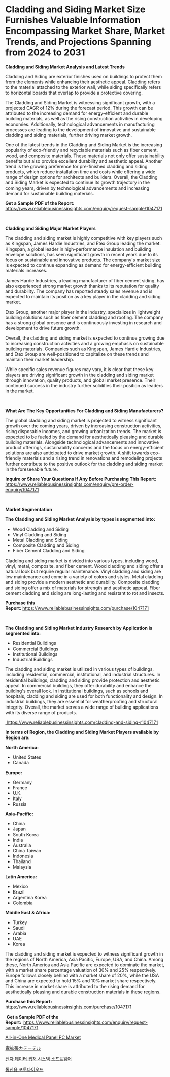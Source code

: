 <p><h1>Cladding and Siding Market Size Furnishes Valuable Information Encompassing Market Share, Market Trends, and Projections Spanning from 2024 to 2031</h1></p><p><strong>Cladding and Siding Market Analysis and Latest Trends</strong></p>
<p><p>Cladding and Siding are exterior finishes used on buildings to protect them from the elements while enhancing their aesthetic appeal. Cladding refers to the material attached to the exterior wall, while siding specifically refers to horizontal boards that overlap to provide a protective covering.</p><p>The Cladding and Siding Market is witnessing significant growth, with a projected CAGR of 12% during the forecast period. This growth can be attributed to the increasing demand for energy-efficient and durable building materials, as well as the rising construction activities in developing economies. Additionally, technological advancements in manufacturing processes are leading to the development of innovative and sustainable cladding and siding materials, further driving market growth.</p><p>One of the latest trends in the Cladding and Siding Market is the increasing popularity of eco-friendly and recyclable materials such as fiber cement, wood, and composite materials. These materials not only offer sustainability benefits but also provide excellent durability and aesthetic appeal. Another trend is the growing preference for pre-finished cladding and siding products, which reduce installation time and costs while offering a wide range of design options for architects and builders. Overall, the Cladding and Siding Market is expected to continue its growth trajectory in the coming years, driven by technological advancements and increasing demand for sustainable building materials.</p></p>
<p><strong>Get a Sample PDF of the Report:&nbsp;</strong> <a href="https://www.reliablebusinessinsights.com/enquiry/request-sample/1047171">https://www.reliablebusinessinsights.com/enquiry/request-sample/1047171</a></p>
<p>&nbsp;</p>
<p><strong>Cladding and Siding Major Market Players</strong></p>
<p><p>The cladding and siding market is highly competitive with key players such as Kingspan, James Hardie Industries, and Etex Group leading the market. Kingspan, a global leader in high-performance insulation and building envelope solutions, has seen significant growth in recent years due to its focus on sustainable and innovative products. The company's market size is expected to continue expanding as demand for energy-efficient building materials increases.</p><p>James Hardie Industries, a leading manufacturer of fiber cement siding, has also experienced strong market growth thanks to its reputation for quality and durability. The company has reported steady sales revenue and is expected to maintain its position as a key player in the cladding and siding market.</p><p>Etex Group, another major player in the industry, specializes in lightweight building solutions such as fiber cement cladding and roofing. The company has a strong global presence and is continuously investing in research and development to drive future growth.</p><p>Overall, the cladding and siding market is expected to continue growing due to increasing construction activities and a growing emphasis on sustainable building materials. Companies such as Kingspan, James Hardie Industries, and Etex Group are well-positioned to capitalize on these trends and maintain their market leadership.</p><p>While specific sales revenue figures may vary, it is clear that these key players are driving significant growth in the cladding and siding market through innovation, quality products, and global market presence. Their continued success in the industry further solidifies their position as leaders in the market.</p></p>
<p>&nbsp;</p>
<p><strong>What Are The Key Opportunities For Cladding and Siding Manufacturers?</strong></p>
<p><p>The global cladding and siding market is projected to witness significant growth over the coming years, driven by increasing construction activities, rising disposable incomes, and growing urbanization trends. The market is expected to be fueled by the demand for aesthetically pleasing and durable building materials. Alongside technological advancements and innovative product offerings, sustainability concerns and the focus on energy-efficient solutions are also anticipated to drive market growth. A shift towards eco-friendly materials and a rising trend in renovations and remodeling projects further contribute to the positive outlook for the cladding and siding market in the foreseeable future.</p></p>
<p><strong>Inquire or Share Your Questions If Any Before Purchasing This Report:</strong> <a href="https://www.reliablebusinessinsights.com/enquiry/pre-order-enquiry/1047171">https://www.reliablebusinessinsights.com/enquiry/pre-order-enquiry/1047171</a></p>
<p>&nbsp;</p>
<p><strong>Market Segmentation</strong></p>
<p><strong>The Cladding and Siding Market Analysis by types is segmented into:</strong></p>
<p><ul><li>Wood Cladding and Siding</li><li>Vinyl Cladding and Siding</li><li>Metal Cladding and Siding</li><li>Composite Cladding and Siding</li><li>Fiber Cement Cladding and Siding</li></ul></p>
<p><p>Cladding and siding market is divided into various types, including wood, vinyl, metal, composite, and fiber cement. Wood cladding and siding offer a natural look but require regular maintenance. Vinyl cladding and siding are low maintenance and come in a variety of colors and styles. Metal cladding and siding provide a modern aesthetic and durability. Composite cladding and siding offer a mix of materials for strength and aesthetic appeal. Fiber cement cladding and siding are long-lasting and resistant to rot and insects.</p></p>
<p><strong>Purchase this Report:&nbsp;</strong><a href="https://www.reliablebusinessinsights.com/purchase/1047171">https://www.reliablebusinessinsights.com/purchase/1047171</a></p>
<p>&nbsp;</p>
<p><strong>The Cladding and Siding Market Industry Research by Application is segmented into:</strong></p>
<p><ul><li>Residential Buildings</li><li>Commercial Buildings</li><li>Institutional Buildings</li><li>Industrial Buildings</li></ul></p>
<p><p>The cladding and siding market is utilized in various types of buildings, including residential, commercial, institutional, and industrial structures. In residential buildings, cladding and siding provide protection and aesthetic appeal. In commercial buildings, they offer durability and enhance the building's overall look. In institutional buildings, such as schools and hospitals, cladding and siding are used for both functionality and design. In industrial buildings, they are essential for weatherproofing and structural integrity. Overall, the market serves a wide range of building applications with its diverse range of products.</p></p>
<p><a href="https://www.reliablebusinessinsights.com/cladding-and-siding-r1047171">&nbsp;https://www.reliablebusinessinsights.com/cladding-and-siding-r1047171</a></p>
<p><strong>In terms of Region, the Cladding and Siding Market Players available by Region are:</strong></p>
<p>
    <p> <strong> North America: </strong>
        <ul>
            <li>United States</li>
            <li>Canada</li>
        </ul>
        </p> 
    <p> <strong> Europe: </strong>
        <ul>
            <li>Germany</li>
            <li>France</li>
            <li>U.K.</li>
            <li>Italy</li>
            <li>Russia</li>
        </ul>
        </p> 
    <p> <strong> Asia-Pacific: </strong>
        <ul>
            <li>China</li>
            <li>Japan</li>
            <li>South Korea</li>
            <li>India</li>
            <li>Australia</li>
            <li>China Taiwan</li>
            <li>Indonesia</li>
            <li>Thailand</li>
            <li>Malaysia</li>
        </ul>
        </p> 
    <p> <strong> Latin America: </strong>
        <ul>
            <li>Mexico</li>
            <li>Brazil</li>
            <li>Argentina Korea</li>
            <li>Colombia</li>
        </ul>
        </p> 
    <p> <strong> Middle East & Africa: </strong>
        <ul>
            <li>Turkey</li>
            <li>Saudi</li>
            <li>Arabia</li>
            <li>UAE</li>
            <li>Korea</li>
        </ul>
    </p>
    </p>
<p><p>The cladding and siding market is expected to witness significant growth in the regions of North America, Asia Pacific, Europe, USA, and China. Among these, North America and Asia Pacific are expected to dominate the market, with a market share percentage valuation of 30% and 25% respectively. Europe follows closely behind with a market share of 20%, while the USA and China are expected to hold 15% and 10% market share respectively. This increase in market share is attributed to the rising demand for aesthetically pleasing and durable construction materials in these regions.</p></p>
<p><strong>Purchase this Report: </strong><a href="https://www.reliablebusinessinsights.com/purchase/1047171">https://www.reliablebusinessinsights.com/purchase/1047171</a></p>
<p>&nbsp;<strong>Get a Sample PDF of the Report:&nbsp;&nbsp;</strong><a href="https://www.reliablebusinessinsights.com/enquiry/request-sample/1047171">https://www.reliablebusinessinsights.com/enquiry/request-sample/1047171</a></p>
<p><strong></strong></p>
<p><p><a href="https://github.com/tamvrosiya/Market-Research-Report-List-4/blob/main/all-in-one-medical-panel-pc-market.md">All-in-One Medical Panel PC Market</a></p><p><a href="https://medium.com/@karinaokon69/%E3%82%B5%E3%83%83%E3%82%AF%E3%83%AB%E6%8B%A1%E5%BC%B5%E3%82%AB%E3%83%86%E3%83%BC%E3%83%86%E3%83%AB%E5%B8%82%E5%A0%B4%E3%81%AE%E5%88%86%E6%9E%90-%E3%82%B0%E3%83%AD%E3%83%BC%E3%83%90%E3%83%AB%E7%94%A3%E6%A5%AD%E3%81%AE%E8%A6%8B%E9%80%9A%E3%81%97%E3%81%A8%E4%BA%88%E6%B8%AC-2024%E5%B9%B4%E3%81%8B%E3%82%892031%E5%B9%B4-03e619582416">嚢拡張カテーテル</a></p><p><a href="https://medium.com/@bruceabernathy2022/%EC%A0%84%EC%9E%90-%EB%8D%B0%EC%9D%B4%ED%84%B0-%EC%BA%A1%EC%B2%98-%EC%8B%9C%EC%8A%A4%ED%85%9C-%EC%86%8C%ED%94%84%ED%8A%B8%EC%9B%A8%EC%96%B4-%EC%8B%9C%EC%9E%A5-%ED%8A%B8%EB%A0%8C%EB%93%9C-%EC%98%88%EC%B8%A1-%EB%B0%8F-%EA%B2%BD%EC%9F%81-%EB%B6%84%EC%84%9D-2031%EB%85%84%EA%B9%8C%EC%A7%80-85c0a06a4ced">전자 데이터 캡처 시스템 소프트웨어</a></p><p><a href="https://medium.com/@lottierunte44/2024%EB%85%84%EB%B6%80%ED%84%B0-2031%EB%85%84%EA%B9%8C%EC%A7%80%EC%9D%98-%ED%86%B5%EC%8B%A0-%EC%8B%9C%EC%9E%A5-%EB%B6%84%EC%84%9D%EA%B3%BC-%EA%B7%9C%EB%AA%A8-%EC%98%88%EC%83%81%EC%9D%84-%EC%9C%84%ED%95%9C-%ED%8F%AC%ED%86%A0%EB%8B%A4%EC%9D%B4%EC%98%A4%EB%93%9C-cff954c28595">통신용 포토다이오드</a></p></p>